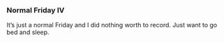 ### Normal Friday IV
It’s just a normal Friday and I did nothing worth to record. Just want to go bed and sleep.
